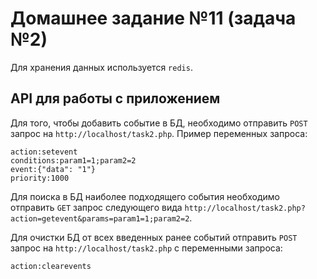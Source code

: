 # Домашнее задание №11 (задача №2)

Для хранения данных используется `redis`.

## API для работы с приложением
Для того, чтобы добавить событие в БД, необходимо отправить `POST` запрос на `http://localhost/task2.php`. Пример переменных запроса:
```
action:setevent
conditions:param1=1;param2=2
event:{"data": "1"}
priority:1000
```

Для поиска в БД наиболее подходящего события необходимо отправить `GET` запрос следующего вида `http://localhost/task2.php?action=getevent&params=param1=1;param2=2`.

Для очистки БД от всех введенных ранее событий отправить `POST` запрос на `http://localhost/task2.php` с переменными запроса:
```
action:clearevents
```